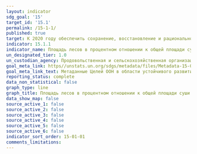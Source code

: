 ```yaml
---
layout: indicator
sdg_goal: '15'
target_id: '15.1'
permalink: /15-1-1/
published: true
target: К 2020 году обеспечить сохранение, восстановление и рациональное использование наземных и внутренних пресноводных экосистем и их услуг, в том числе лесов, водно-болотных угодий, гор и за-сушливых земель, в соответствии с обязательствами, вытекающими из международных соглашений
indicator: 15.1.1
indicator_name: Площадь лесов в процентном отношении к общей площади суши
un_designated_tier: 1.0
un_custodian_agency: Продовольственная и сельскохозяйственная организация
goal_meta_link: https//unstats.un.org/sdgs/metadata/files/Metadata-15-01-01.pdf
goal_meta_link_text: Метаданные Целей ООН в области устойчивого развития (PDF, 379 КБ)
reporting_status: complete
data_non_statistical: false
graph_type: line
graph_title: Площадь лесов в процентном отношении к общей площади суши
data_show_map: false
source_active_1: false
source_active_2: false
source_active_3: false
source_active_4: false
source_active_5: false
source_active_6: false
indicator_sort_order: 15-01-01
comments_limitations: 
---
```

